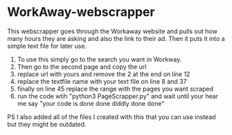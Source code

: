 # WorkAway-webscrapper
This webscrapper goes through the Workaway website and pulls out how many hours they are asking and also the link to their ad. Then it puts it into a simple text file for later use. 

1) To use this simply go to the search you want in Workway.
2) Then go to the second page and copy the url
3) replace url with yours and remove the 2 at the end on line 12
4) replace the textfile name with your text file on line 8 and 37
5) finally on line 45 replace the range with the pages you want scraped
6) run the code wtih "python3 PageScrapper.py" and wait until your hear me say "your code is done done diddly done done"

PS I also added all of the files I created with this that you can use instead but they might be outdated.
